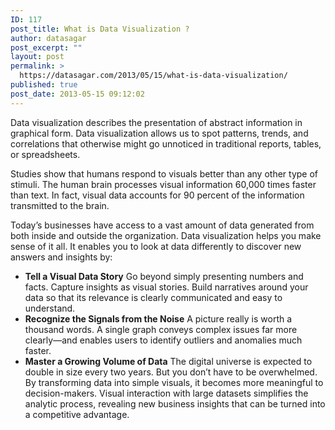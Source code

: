 ```yaml
---
ID: 117
post_title: What is Data Visualization ?
author: datasagar
post_excerpt: ""
layout: post
permalink: >
  https://datasagar.com/2013/05/15/what-is-data-visualization/
published: true
post_date: 2013-05-15 09:12:02
---
```

<p class="mtxtwidget-p">Data visualization describes the presentation of abstract information in graphical form. Data visualization allows us to spot patterns, trends, and correlations that otherwise might go unnoticed in traditional reports, tables, or spreadsheets.</p>
<p class="mtxthidden">Studies show that humans respond to visuals better than any other type of stimuli. The human brain processes visual information 60,000 times faster than text. In fact, visual data accounts for 90 percent of the information transmitted to the brain.</p>
<p class="mtxthidden">Today’s businesses have access to a vast amount of data generated from both inside and outside the organization. Data visualization helps you make sense of it all. It enables you to look at data differently to discover new answers and insights by:</p>

<ul class="obullets mtxthidden">
 	<li><strong>Tell a Visual Data Story</strong>
Go beyond simply presenting numbers and facts. Capture insights as visual stories. Build narratives around your data so that its relevance is clearly communicated and easy to understand.</li>
 	<li><strong>Recognize the Signals from the Noise</strong>
A picture really is worth a thousand words. A single graph conveys complex issues far more clearly—and enables users to identify outliers and anomalies much faster.</li>
 	<li><strong>Master a Growing Volume of Data</strong>
The digital universe is expected to double in size every two years. But you don’t have to be overwhelmed. By transforming data into simple visuals, it becomes more meaningful to decision-makers. Visual interaction with large datasets simplifies the analytic process, revealing new business insights that can be turned into a competitive advantage.</li>
</ul>